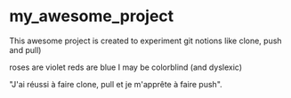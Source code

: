 # my_awesome_project

 This awesome project is created to experiment git notions like clone, push and pull)

 roses are violet
 reds are blue
 I may be colorblind (and dyslexic)

"J'ai réussi à faire clone, pull et je m'apprête à faire push".